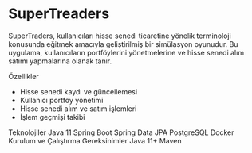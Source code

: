 # SuperTreaders

SuperTraders, kullanıcıları hisse senedi ticaretine yönelik terminoloji konusunda eğitmek amacıyla geliştirilmiş bir simülasyon oyunudur. Bu uygulama, kullanıcıların portföylerini yönetmelerine ve hisse senedi alım satımı yapmalarına olanak tanır.

Özellikler
- Hisse senedi kaydı ve güncellemesi
- Kullanıcı portföy yönetimi
- Hisse senedi alım ve satım işlemleri
- İşlem geçmişi takibi
  
Teknolojiler
Java 11
Spring Boot
Spring Data JPA
PostgreSQL
Docker
Kurulum ve Çalıştırma
Gereksinimler
Java 11+
Maven
